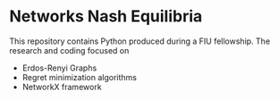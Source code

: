 # Networks Nash Equilibria
This repository contains Python produced during a FIU fellowship. The research and coding focused on
* Erdos-Renyi Graphs
* Regret minimization algorithms
* NetworkX framework
